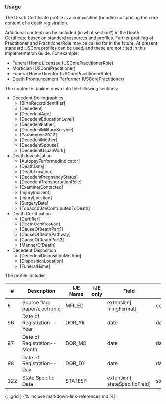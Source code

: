 ### Usage
The Death Certificate profile is a composition (bundle) comprising the core content of a death registration.

Additional content can be included (in what section?) in the Death Certificate based on standard resources and profiles.
Further profiling of Practitioner and PractitionerRole may be called for in the future.   At present, standard USCore profiles can be used, and these are not cited in this Implementation Guide.
For example:
* Funeral Home Licensee (USCorePractitionerRole)
* Mortician (USCorePractitioner)
* Funeral Home Director (USCorePractitionerRole)
* Death Pronouncement Performer (USCorePractitioner)

The content is broken down into the following sections:
* Decedent Demographics
    * [BirthRecordIdentifier]
    * [Decedent]
    * [DecedentAge]
    * [DecedentEducationLevel]
    * [DecedentFather]
    * [DecedentMilitaryService]
    * [Parameters2022]
    * [DecedentMother]
    * [DecedentSpouse]
    * [DecedentUsualWork]
* Death Investigation
    * [AutopsyPerformedIndicator]
    * [DeathDate]
    * [DeathLocation]
    * [DecedentPregnancyStatus]
    * [DecedentTransportationRole]
    * [ExaminerContacted]
    * [InjuryIncident]
    * [InjuryLocation]
    * [SurgeryDate]
    * [TobaccoUseContributedToDeath]
* Death Certification
    * [Certifier]
    * [DeathCertification]
    * [CauseOfDeathPart1]
    * [CauseOfDeathPathway]
    * [CauseOfDeathPart2]
    * [MannerOfDeath]
* Decedent Disposition
    * [DecedentDispositionMethod]
    * [DispositionLocation]
    * [FuneralHome]

The profile includes:

| **#** |  **Description**   |  **IJE Name**   | IJE only |  **Field**  |  **Type**  | **Value Set**  |
| ---------| ------------- | ------------ | ---------- |---------- | -------- | -------- |
| 6 | Source flag: paper/electronic | MFILED| |extension[ filingFormat]  | codeable |  [FilingFormatVS] | 
| 96 | Date of Registration--Year | DOR_YR| |date | dateTime |  | 
| 97 | Date of Registration--Month | DOR_MO| |date | dateTime |  | 
| 98 | Date of Registration--Day | DOR_DY| |date | dateTime |  | 
| 122 | State Specific Data  | STATESP| |extension[ stateSpecificField] | string(30) |  | 
{: .grid }
{% include markdown-link-references.md %}
